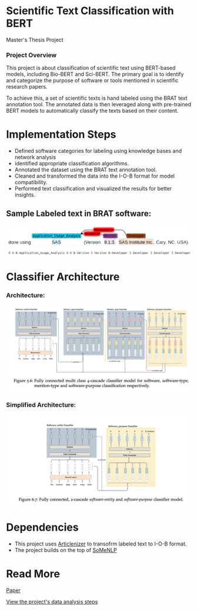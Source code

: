 # Scientific Text Classification with BERT
Master's Thesis Project

### Project Overview

This project is about classification of scientific text using BERT-based models, including Bio-BERT and Sci-BERT. The primary goal is to identify and categorize the purpose of software or tools mentioned in scientific research papers.

To achieve this, a set of scientific texts is hand labeled using the BRAT text annotation tool. The annotated data is then leveraged along with pre-trained BERT models to automatically classify the texts based on their content.

# Implementation Steps
- Defined software categories for labeling using knowledge bases and network analysis 
- identified appropriate classification algorithms.
- Annotated the dataset using the BRAT text annotation tool.
- Cleaned and transformed the data into the I-O-B format for model compatibility.
- Performed text classification and visualized the results for better insights.

## Sample Labeled text in BRAT software:

![Simplified Architecture](ann2.png)

# Classifier Architecture

### Architecture:
![Architecture](arch4.png)

### Simplified Architecture:
![Simplified Architecture](arch2.png)


# Dependencies 

- This project uses [Articlenizer](https://github.com/dave-s477/articlenizer) to transofrm labeled text to I-O-B format.
- The project builds on the top of [SoMeNLP](https://github.com/dave-s477/SoMeNLP)


# Read More

[Paper](https://zenodo.org/records/6509908)

[View the project's data analysis steps](https://htmlpreview.github.io/?https://github.com/BeTKH/Automatic-classifcation-of-purpose-of-software-in-Scientific-articles/blob/main/somecode/1.SoMeSci_Data_Analysis_%28truncated%29.html)

